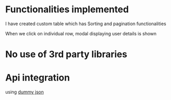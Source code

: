 # Functionalities implemented

I have created custom table which has Sorting and pagination functionalities

When we click on individual row, modal displaying user details is shown

# No use of 3rd party libraries

# Api integration

using [dummy json](https://dummyjson.com/docs/users)
